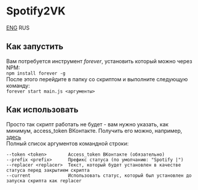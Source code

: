 # Spotify2VK
[ENG](README.md "English version") RUS
## Как запустить
Вам потребуется инструмент _forever_, установить который можно через NPM:   
`npm install forever -g`   
После этого перейдите в папку со скриптом и выполните следующую команду:   
`forever start main.js <аргументы>`

## Как использовать
Просто так скрипт работать не будет - вам нужно указать, как минимум, access_token ВКонтакте. Получить его можно, например, [здесь](https://vkhost.github.io/)   
Полный список аргументов командной строки:   
```
--token <token>        Access_token ВКонтакте (обязательно)
--prefix <prefix>      Префикс статуса (по умолчанию: "Spotify |")
--replacer <replacer>  Текст, который будет установлен в качестве статуса перед закрытием скрипта
--current              Использовать статус, который был установлен до запуска скрипта как replacer
```
